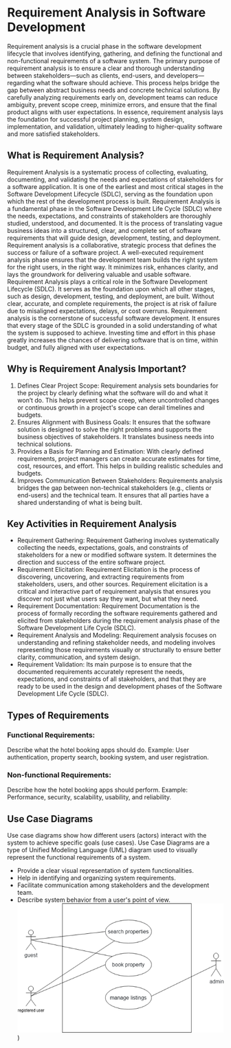 # Requirement Analysis in Software Development
Requirement analysis is a crucial phase in the software development lifecycle that involves identifying, gathering, and defining the functional and non-functional requirements of a software system. The primary purpose of requirement analysis is to ensure a clear and thorough understanding between stakeholders—such as clients, end-users, and developers—regarding what the software should achieve.
This process helps bridge the gap between abstract business needs and concrete technical solutions. By carefully analyzing requirements early on, development teams can reduce ambiguity, prevent scope creep, minimize errors, and ensure that the final product aligns with user expectations. In essence, requirement analysis lays the foundation for successful project planning, system design, implementation, and validation, ultimately leading to higher-quality software and more satisfied stakeholders.
## What is Requirement Analysis?
Requirement Analysis is a systematic process of collecting, evaluating, documenting, and validating the needs and expectations of stakeholders for a software application. It is one of the earliest and most critical stages in the Software Development Lifecycle (SDLC), serving as the foundation upon which the rest of the development process is built.
Requirement Analysis is a fundamental phase in the Software Development Life Cycle (SDLC) where the needs, expectations, and constraints of stakeholders are thoroughly studied, understood, and documented. It is the process of translating vague business ideas into a structured, clear, and complete set of software requirements that will guide design, development, testing, and deployment.
Requirement analysis is a collaborative, strategic process that defines the success or failure of a software project. A well-executed requirement analysis phase ensures that the development team builds the right system for the right users, in the right way. It minimizes risk, enhances clarity, and lays the groundwork for delivering valuable and usable software.
Requirement Analysis plays a critical role in the Software Development Lifecycle (SDLC). It serves as the foundation upon which all other stages, such as design, development, testing, and deployment, are built. Without clear, accurate, and complete requirements, the project is at risk of failure due to misaligned expectations, delays, or cost overruns.
Requirement analysis is the cornerstone of successful software development. It ensures that every stage of the SDLC is grounded in a solid understanding of what the system is supposed to achieve. Investing time and effort in this phase greatly increases the chances of delivering software that is on time, within budget, and fully aligned with user expectations.
## Why is Requirement Analysis Important?
1. Defines Clear Project Scope: Requirement analysis sets boundaries for the project by clearly defining what the software will do and what it won’t do. This helps prevent scope creep, where uncontrolled changes or continuous growth in a project's scope can derail timelines and budgets.
2. Ensures Alignment with Business Goals: It ensures that the software solution is designed to solve the right problems and supports the business objectives of stakeholders. It translates business needs into technical solutions.
3. Provides a Basis for Planning and Estimation: With clearly defined requirements, project managers can create accurate estimates for time, cost, resources, and effort. This helps in building realistic schedules and budgets.
4. Improves Communication Between Stakeholders: Requirements analysis bridges the gap between non-technical stakeholders (e.g., clients or end-users) and the technical team. It ensures that all parties have a shared understanding of what is being built.
## Key Activities in Requirement Analysis
- Requirement Gathering: Requirement Gathering involves systematically collecting the needs, expectations, goals, and constraints of stakeholders for a new or modified software system. It determines the direction and success of the entire software project.
- Requirement Elicitation: Requirement Elicitation is the process of discovering, uncovering, and extracting requirements from stakeholders, users, and other sources. Requirement elicitation is a critical and interactive part of requirement analysis that ensures you discover not just what users say they want, but what they need.
- Requirement Documentation: Requirement Documentation is the process of formally recording the software requirements gathered and elicited from stakeholders during the requirement analysis phase of the Software Development Life Cycle (SDLC). 
- Requirement Analysis and Modeling: Requirement analysis focuses on understanding and refining stakeholder needs, and modeling involves representing those requirements visually or structurally to ensure better clarity, communication, and system design.
- Requirement Validation: Its main purpose is to ensure that the documented requirements accurately represent the needs, expectations, and constraints of all stakeholders, and that they are ready to be used in the design and development phases of the Software Development Life Cycle (SDLC).
## Types of Requirements
### Functional Requirements: 
Describe what the hotel booking apps should do.
Example: User authentication, property search, booking system, and user registration.
### Non-functional Requirements: 
Describe how the hotel booking apps should perform.
Example: Performance, security, scalability, usability, and reliability.
## Use Case Diagrams
Use case diagrams show how different users (actors) interact with the system to achieve specific goals (use cases).
Use Case Diagrams are a type of Unified Modeling Language (UML) diagram used to visually represent the functional requirements of a system. 
- Provide a clear visual representation of system functionalities.
- Help in identifying and organizing system requirements.
- Facilitate communication among stakeholders and the development team.
- Describe system behavior from a user's point of view.
 ![Use case diagram for the booking system](https://github.com/Jonah-coder36/requirement-analysis/blob/15c3e166af69b28ff4b82786c857aac7c604abcc/alx-booking-uc.png))

